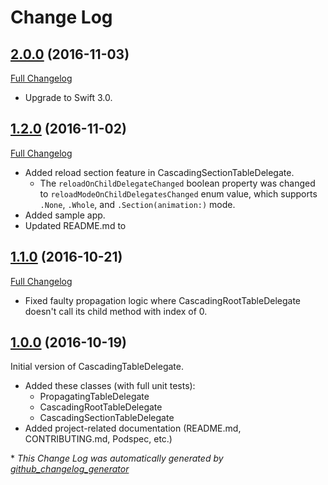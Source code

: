 # Change Log

## [2.0.0](https://github.com/edopelawi/CascadingTableDelegate/tree/2.0.0) (2016-11-03)
[Full Changelog](https://github.com/edopelawi/CascadingTableDelegate/compare/1.2.0...2.0.0)

- Upgrade to Swift 3.0.

## [1.2.0](https://github.com/edopelawi/CascadingTableDelegate/tree/1.2.0) (2016-11-02)
[Full Changelog](https://github.com/edopelawi/CascadingTableDelegate/compare/1.1.0...1.2.0)

- Added reload section feature in CascadingSectionTableDelegate.
	- The `reloadOnChildDelegateChanged` boolean property was changed to `reloadModeOnChildDelegatesChanged` enum value, which supports `.None`, `.Whole`, and `.Section(animation:)` mode.
- Added sample app.
- Updated README.md to

## [1.1.0](https://github.com/edopelawi/CascadingTableDelegate/tree/1.1.0) (2016-10-21)

[Full Changelog](https://github.com/edopelawi/CascadingTableDelegate/compare/1.0.0...1.1.0)

- Fixed faulty propagation logic where CascadingRootTableDelegate doesn't call its child method with index of 0.

## [1.0.0](https://github.com/edopelawi/CascadingTableDelegate/tree/1.0.0) (2016-10-19)

Initial version of CascadingTableDelegate.

- Added these classes (with full unit tests):
	- PropagatingTableDelegate
	- CascadingRootTableDelegate
	- CascadingSectionTableDelegate
- Added project-related documentation (README.md, CONTRIBUTING.md,  Podspec, etc.)

\* *This Change Log was automatically generated by [github_changelog_generator](https://github.com/skywinder/Github-Changelog-Generator)*